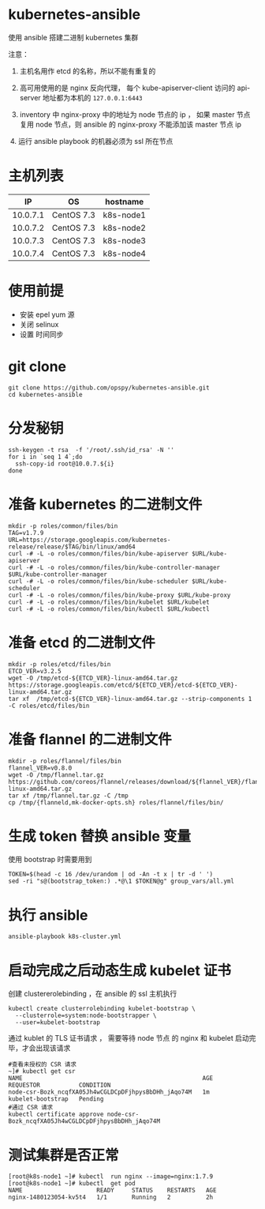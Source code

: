 # kubernetes-ansible

 使用 ansible 搭建二进制 kubernetes 集群
 
 
注意：
  1. 主机名用作 etcd 的名称，所以不能有重复的
 
  2. 高可用使用的是 nginx 反向代理， 每个 kube-apiserver-client 访问的 api-server 地址都为本机的 `127.0.0.1:6443`
 
  3. inventory 中 nginx-proxy 中的地址为 node 节点的 ip  ， 如果 master 节点复用 node 节点，则 ansible 的  nginx-proxy 不能添加该 master 节点 ip

  4. 运行 ansible playbook 的机器必须为 ssl 所在节点

# 主机列表

|IP|OS|hostname|
|---|---|---|
|10.0.7.1|CentOS 7.3|k8s-node1|
|10.0.7.2|CentOS 7.3|k8s-node2|
|10.0.7.3|CentOS 7.3|k8s-node3|
|10.0.7.4|CentOS 7.3|k8s-node4|


# 使用前提
- 安装 epel yum 源
- 关闭 selinux
- 设置 时间同步

# git clone
```
git clone https://github.com/opspy/kubernetes-ansible.git
cd kubernetes-ansible
```

# 分发秘钥
```
ssh-keygen -t rsa  -f '/root/.ssh/id_rsa' -N ''
for i in `seq 1 4`;do
  ssh-copy-id root@10.0.7.${i}
done
```

# 准备 kubernetes 的二进制文件
```
mkdir -p roles/common/files/bin
TAG=v1.7.9
URL=https://storage.googleapis.com/kubernetes-release/release/$TAG/bin/linux/amd64
curl -# -L -o roles/common/files/bin/kube-apiserver $URL/kube-apiserver
curl -# -L -o roles/common/files/bin/kube-controller-manager $URL/kube-controller-manager
curl -# -L -o roles/common/files/bin/kube-scheduler $URL/kube-scheduler
curl -# -L -o roles/common/files/bin/kube-proxy $URL/kube-proxy
curl -# -L -o roles/common/files/bin/kubelet $URL/kubelet
curl -# -L -o roles/common/files/bin/kubectl $URL/kubectl
```

# 准备 etcd 的二进制文件
```
mkdir -p roles/etcd/files/bin
ETCD_VER=v3.2.5
wget -O /tmp/etcd-${ETCD_VER}-linux-amd64.tar.gz https://storage.googleapis.com/etcd/${ETCD_VER}/etcd-${ETCD_VER}-linux-amd64.tar.gz
tar xf  /tmp/etcd-${ETCD_VER}-linux-amd64.tar.gz --strip-components 1 -C roles/etcd/files/bin
```

# 准备 flannel 的二进制文件
```
mkdir -p roles/flannel/files/bin
flannel_VER=v0.8.0
wget -O /tmp/flannel.tar.gz https://github.com/coreos/flannel/releases/download/${flannel_VER}/flannel-${flannel_VER}-linux-amd64.tar.gz
tar xf /tmp/flannel.tar.gz -C /tmp
cp /tmp/{flanneld,mk-docker-opts.sh} roles/flannel/files/bin/
```

# 生成 token 替换 ansible 变量

使用 bootstrap 时需要用到
```
TOKEN=$(head -c 16 /dev/urandom | od -An -t x | tr -d ' ')
sed -ri "s@(bootstrap_token:) .*@\1 $TOKEN@g" group_vars/all.yml
```

# 执行 ansible
```
ansible-playbook k8s-cluster.yml
```

# 启动完成之后动态生成 kubelet 证书

创建 clustererolebinding ，在 ansible 的 ssl 主机执行
```
kubectl create clusterrolebinding kubelet-bootstrap \
  --clusterrole=system:node-bootstrapper \
  --user=kubelet-bootstrap
```

通过 kublet 的 TLS 证书请求 ， 需要等待 node 节点 的 nginx 和 kubelet 启动完毕，才会出现该请求
```
#查看未授权的 CSR 请求
~]# kubectl get csr
NAME                                                   AGE       REQUESTOR           CONDITION
node-csr-Bozk_ncqfXA05Jh4wCGLDCpDFjhpysBbDHh_jAqo74M   1m        kubelet-bootstrap   Pending
#通过 CSR 请求
kubectl certificate approve node-csr-Bozk_ncqfXA05Jh4wCGLDCpDFjhpysBbDHh_jAqo74M
```
# 测试集群是否正常
```
[root@k8s-node1 ~]# kubectl  run nginx --image=nginx:1.7.9
[root@k8s-node1 ~]# kubectl  get pod
NAME                     READY     STATUS    RESTARTS   AGE
nginx-1480123054-kv5t4   1/1       Running   2          2h
```
